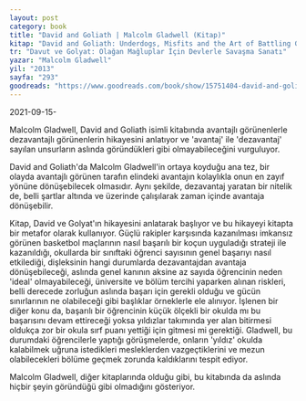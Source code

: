 ```yaml
---
layout: post
category: book
title: "David and Goliath | Malcolm Gladwell (Kitap)"
kitap: "David and Goliath: Underdogs, Misfits and the Art of Battling Giants"
tr: "Davut ve Golyat: Olağan Mağluplar İçin Devlerle Savaşma Sanatı"
yazar: "Malcolm Gladwell"
yil: "2013"
sayfa: "293"
goodreads: "https://www.goodreads.com/book/show/15751404-david-and-goliath"
---
```


2021-09-15-

Malcolm Gladwell, David and Goliath isimli kitabında avantajlı görünenlerle dezavantajlı görünenlerin hikayesini anlatıyor ve 'avantaj' ile 'dezavantaj' sayılan unsurların aslında göründükleri gibi olmayabileceğini vurguluyor.

David and Goliath'da Malcolm Gladwell'in ortaya koyduğu ana tez, bir olayda avantajlı görünen tarafın elindeki avantajın kolaylıkla onun en zayıf yönüne dönüşebilecek olmasıdır. Aynı şekilde, dezavantaj yaratan bir nitelik de, belli şartlar altında ve üzerinde çalışılarak zaman içinde avantaja dönüşebilir.

Kitap, David ve Golyat'ın hikayesini anlatarak başlıyor ve bu hikayeyi kitapta bir metafor olarak kullanıyor. Güçlü rakipler karşısında kazanılması imkansız görünen basketbol maçlarının nasıl başarılı bir koçun uyguladığı strateji ile kazanıldığı, okullarda bir sınıftaki öğrenci sayısının genel başarıyı nasıl etkilediği, dişleksinin hangi durumlarda dezavantajdan avantaja dönüşebileceği, aslında genel kanının aksine az sayıda öğrencinin neden 'ideal' olmayabileceği, üniversite ve bölüm tercihi yaparken alınan riskleri, belli derecede zorluğun aslında başarı için gerekli olduğu ve gücün sınırlarının ne olabileceği gibi başlıklar örneklerle ele alınıyor. İşlenen bir diğer konu da, başarılı bir öğrencinin küçük ölçekli bir okulda mı bu başarısını devam ettireceği yoksa yıldızlar takımında yer alan bitirmesi oldukça zor bir okula sırf puanı yettiği için gitmesi mi gerektiği. Gladwell, bu durumdaki öğrencilerle yaptığı görüşmelerde, onların 'yıldız' okulda kalabilmek uğruna istedikleri mesleklerden vazgeçtiklerini ve mezun olabilecekleri bölüme geçmek zorunda kaldıklarını tespit ediyor.

Malcolm Gladwell, diğer kitaplarında olduğu gibi, bu kitabında da aslında hiçbir şeyin göründüğü gibi olmadığını gösteriyor.
